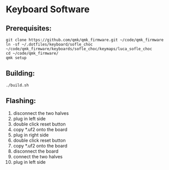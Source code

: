 # Keyboard Software

## Prerequisites:

```shell
git clone https://github.com/qmk/qmk_firmware.git ~/code/qmk_firmware
ln -sf ~/.dotfiles/keyboard/sofle_choc ~/code/qmk_firmware/keyboards/sofle_choc/keymaps/luca_sofle_choc
cd ~/code/qmk_firmware/
qmk setup
```

## Building:

```shell
./build.sh
```

## Flashing:

1. disconnect the two halves
2. plug in left side
3. double click reset button
4. copy *.uf2 onto the board
5. plug in right side
6. double click reset button
7. copy *.uf2 onto the board
8. disconnect the board
9. connect the two halves
10. plug in left side
